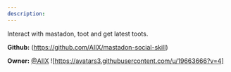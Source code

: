 ```yaml
---
description: 
---
```

Interact with mastadon, toot and get latest toots.

**Github:** (https://github.com/AIIX/mastadon-social-skill)

**Owner:** [@AIIX](https://github.com/AIIX) ![https://avatars3.githubusercontent.com/u/19663666?v=4]

